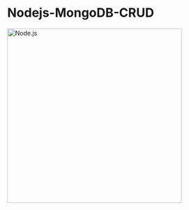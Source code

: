 # Nodejs-MongoDB-CRUD

<img alt="Node.js" src="https://camo.githubusercontent.com/9c24355bb3afbff914503b663ade7beb341079fa/68747470733a2f2f6e6f64656a732e6f72672f7374617469632f696d616765732f6c6f676f2d6c696768742e737667" width="400" data-canonical-src="https://nodejs.org/static/images/logo-light.svg" style="max-width:100%;">
